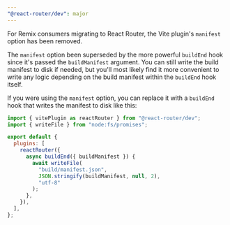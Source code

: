 ```yaml
---
"@react-router/dev": major
---
```


For Remix consumers migrating to React Router, the Vite plugin's `manifest` option has been removed.

The `manifest` option been superseded by the more powerful `buildEnd` hook since it's passed the `buildManifest` argument. You can still write the build manifest to disk if needed, but you'll most likely find it more convenient to write any logic depending on the build manifest within the `buildEnd` hook itself.

If you were using the `manifest` option, you can replace it with a `buildEnd` hook that writes the manifest to disk like this:

```js
import { vitePlugin as reactRouter } from "@react-router/dev";
import { writeFile } from "node:fs/promises";

export default {
  plugins: [
    reactRouter({
      async buildEnd({ buildManifest }) {
        await writeFile(
          "build/manifest.json",
          JSON.stringify(buildManifest, null, 2),
          "utf-8"
        );
      },
    }),
  ],
};
```
